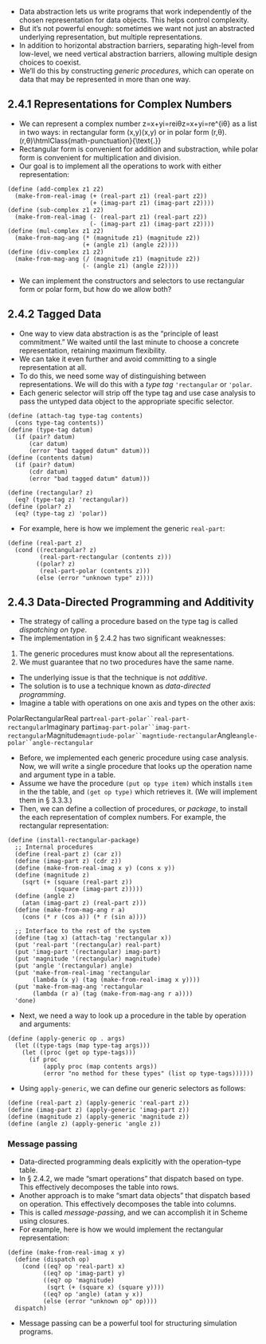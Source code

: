 
- Data abstraction lets us write programs that work independently of the chosen representation for data objects. This helps control complexity.
- But it’s not powerful enough: sometimes we want not just an abstracted underlying representation, but multiple representations.
- In addition to horizontal abstraction barriers, separating high-level from low-level, we need vertical abstraction barriers, allowing multiple design choices to coexist.
- We’ll do this by constructing _generic procedures_, which can operate on data that may be represented in more than one way.

## 2.4.1 Representations for Complex Numbers⁠

- We can represent a complex number z=x+yi=reiθz=x+yi=re^{iθ} as a list in two ways: in rectangular form (x,y)(x,y) or in polar form (r,θ).(r,θ)\\htmlClass{math-punctuation}{\\text{.}}
- Rectangular form is convenient for addition and substraction, while polar form is convenient for multiplication and division.
- Our goal is to implement all the operations to work with either representation:

```
(define (add-complex z1 z2)
  (make-from-real-imag (+ (real-part z1) (real-part z2))
                       (+ (imag-part z1) (imag-part z2))))
(define (sub-complex z1 z2)
  (make-from-real-imag (- (real-part z1) (real-part z2))
                       (- (imag-part z1) (imag-part z2))))
(define (mul-complex z1 z2)
  (make-from-mag-ang (* (magnitude z1) (magnitude z2))
                     (+ (angle z1) (angle z2))))
(define (div-complex z1 z2)
  (make-from-mag-ang (/ (magnitude z1) (magnitude z2))
                     (- (angle z1) (angle z2))))
```

- We can implement the constructors and selectors to use rectangular form or polar form, but how do we allow both?

## 2.4.2 Tagged Data⁠

- One way to view data abstraction is as the “principle of least commitment.” We waited until the last minute to choose a concrete representation, retaining maximum flexibility.
- We can take it even further and avoid committing to a single representation at all.
- To do this, we need some way of distinguishing between representations. We will do this with a _type tag_ `'rectangular` or `'polar`.
- Each generic selector will strip off the type tag and use case analysis to pass the untyped data object to the appropriate specific selector.

```
(define (attach-tag type-tag contents)
  (cons type-tag contents))
(define (type-tag datum)
  (if (pair? datum)
      (car datum)
      (error "bad tagged datum" datum)))
(define (contents datum)
  (if (pair? datum)
      (cdr datum)
      (error "bad tagged datum" datum)))

(define (rectangular? z)
  (eq? (type-tag z) 'rectangular))
(define (polar? z)
  (eq? (type-tag z) 'polar))
```

- For example, here is how we implement the generic `real-part`:

```
(define (real-part z)
  (cond ((rectangular? z)
         (real-part-rectangular (contents z)))
        ((polar? z)
         (real-part-polar (contents z)))
        (else (error "unknown type" z))))
```

## 2.4.3 Data-Directed Programming and Additivity⁠

- The strategy of calling a procedure based on the type tag is called _dispatching on type_.
- The implementation in § 2.4.2 has two significant weaknesses:

1. The generic procedures must know about all the representations.
2. We must guarantee that no two procedures have the same name.
- The underlying issue is that the technique is not _additive_.
- The solution is to use a technique known as _data-directed programming_.
- Imagine a table with operations on one axis and types on the other axis:

PolarRectangularReal part`real-part-polar``real-part-rectangular`Imaginary part`imag-part-polar``imag-part-rectangular`Magnitude`magntiude-polar``magntiude-rectangular`Angle`angle-polar``angle-rectangular`

- Before, we implemented each generic procedure using case analysis. Now, we will write a single procedure that looks up the operation name and argument type in a table.
- Assume we have the procedure `(put op type item)` which installs `item` in the the table, and `(get op type)` which retrieves it. (We will implement them in § 3.3.3.)
- Then, we can define a collection of procedures, or _package_, to install the each representation of complex numbers. For example, the rectangular representation:

```
(define (install-rectangular-package)
  ;; Internal procedures
  (define (real-part z) (car z))
  (define (imag-part z) (cdr z))
  (define (make-from-real-imag x y) (cons x y))
  (define (magnitude z)
    (sqrt (+ (square (real-part z))
             (square (imag-part z)))))
  (define (angle z)
    (atan (imag-part z) (real-part z)))
  (define (make-from-mag-ang r a)
    (cons (* r (cos a)) (* r (sin a))))

  ;; Interface to the rest of the system
  (define (tag x) (attach-tag 'rectangular x))
  (put 'real-part '(rectangular) real-part)
  (put 'imag-part '(rectangular) imag-part)
  (put 'magnitude '(rectangular) magnitude)
  (put 'angle '(rectangular) angle)
  (put 'make-from-real-imag 'rectangular
       (lambda (x y) (tag (make-from-real-imag x y))))
  (put 'make-from-mag-ang 'rectangular
       (lambda (r a) (tag (make-from-mag-ang r a))))
  'done)
```

- Next, we need a way to look up a procedure in the table by operation and arguments:

```
(define (apply-generic op . args)
  (let ((type-tags (map type-tag args)))
    (let ((proc (get op type-tags)))
      (if proc
          (apply proc (map contents args))
          (error "no method for these types" (list op type-tags))))))
```

- Using `apply-generic`, we can define our generic selectors as follows:

```
(define (real-part z) (apply-generic 'real-part z))
(define (imag-part z) (apply-generic 'imag-part z))
(define (magnitude z) (apply-generic 'magnitude z))
(define (angle z) (apply-generic 'angle z))
```

### Message passing

- Data-directed programming deals explicitly with the operation–type table.
- In § 2.4.2, we made “smart operations” that dispatch based on type. This effectively decomposes the table into rows.
- Another approach is to make “smart data objects” that dispatch based on operation. This effectively decomposes the table into columns.
- This is called _message-passing_, and we can accomplish it in Scheme using closures.
- For example, here is how we would implement the rectangular representation:

```
(define (make-from-real-imag x y)
  (define (dispatch op)
    (cond ((eq? op 'real-part) x)
          ((eq? op 'imag-part) y)
          ((eq? op 'magnitude)
           (sqrt (+ (square x) (square y))))
          ((eq? op 'angle) (atan y x))
          (else (error "unknown op" op))))
  dispatch)
```

- Message passing can be a powerful tool for structuring simulation programs.





